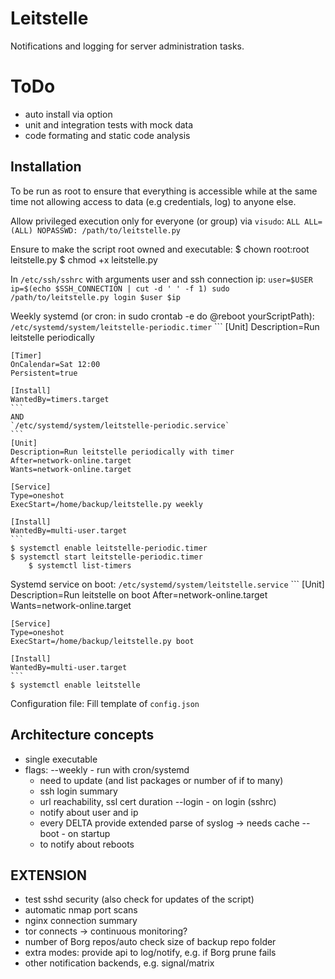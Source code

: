 # Leitstelle
Notifications and logging for server administration tasks.


# ToDo
- auto install via option
- unit and integration tests with mock data
- code formating and static code analysis


## Installation
To be run as root to ensure that everything is accessible while at the same
time not allowing access to data (e.g credentials, log) to anyone else.

Allow privileged execution only for everyone (or group) via `visudo`:
    `ALL ALL=(ALL) NOPASSWD: /path/to/leitstelle.py`

Ensure to make the script root owned and executable:
    $ chown root:root leitstelle.py
    $ chmod +x leitstelle.py

In `/etc/ssh/sshrc` with arguments user and ssh connection ip:
    ```
    user=$USER
    ip=$(echo $SSH_CONNECTION | cut -d ' ' -f 1)
    sudo /path/to/leitstelle.py login $user $ip
    ```

Weekly systemd (or cron: in sudo crontab -e do @reboot yourScriptPath):
    `/etc/systemd/system/leitstelle-periodic.timer`
    ```
    [Unit]
    Description=Run leitstelle periodically

    [Timer]
    OnCalendar=Sat 12:00
    Persistent=true

    [Install]
    WantedBy=timers.target
    ```
    AND
    `/etc/systemd/system/leitstelle-periodic.service`
    ```
    [Unit]
    Description=Run leitstelle periodically with timer
    After=network-online.target
    Wants=network-online.target

    [Service]
    Type=oneshot
    ExecStart=/home/backup/leitstelle.py weekly

    [Install]
    WantedBy=multi-user.target
    ```
    $ systemctl enable leitstelle-periodic.timer
    $ systemctl start leitstelle-periodic.timer
        $ systemctl list-timers

Systemd service on boot:
    `/etc/systemd/system/leitstelle.service`
    ```
    [Unit]
    Description=Run leitstelle on boot
    After=network-online.target
    Wants=network-online.target

    [Service]
    Type=oneshot
    ExecStart=/home/backup/leitstelle.py boot

    [Install]
    WantedBy=multi-user.target
    ```
    $ systemctl enable leitstelle

Configuration file:
    Fill template of `config.json`


## Architecture concepts
- single executable
- flags:
  --weekly - run with cron/systemd
    - need to update (and list packages or number of if to many)
    - ssh login summary
    - url reachability, ssl cert duration
  --login - on login (sshrc)
    - notify about user and ip
    - every DELTA provide extended parse of syslog -> needs cache
  --boot - on startup
    - to notify about reboots


## EXTENSION
- test sshd security (also check for updates of the script)
- automatic nmap port scans
- nginx connection summary
- tor connects -> continuous monitoring?
- number of Borg repos/auto check size of backup repo folder
- extra modes: provide api to log/notify, e.g. if Borg prune fails
- other notification backends, e.g. signal/matrix
